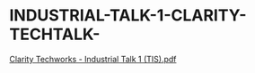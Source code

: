 # INDUSTRIAL-TALK-1-CLARITY-TECHTALK-
[Clarity Techworks - Industrial Talk 1 (TIS).pdf](https://github.com/user-attachments/files/18115757/Clarity.Techworks.-.Industrial.Talk.1.TIS.pdf)


